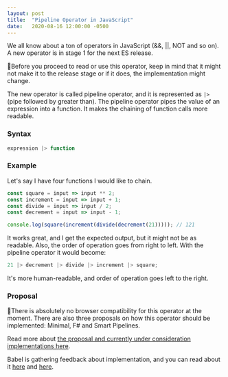 ```yaml
---
layout: post
title:  "Pipeline Operator in JavaScript"
date:   2020-08-16 12:00:00 -0500
---
```


We all know about a ton of operators in JavaScript (&&, ||, NOT and so on). A new operator is in stage 1 for the next ES release.

🚨Before you proceed to read or use this operator, keep in mind that it might not make it to the release stage or if it does, the implementation might change.

The new operator is called pipeline operator, and it is represented as `|>` (pipe followed by greater than). The pipeline operator pipes the value of an expression into a function. It makes the chaining of function calls more readable.

### Syntax

```javascript
expression |> function
```

### Example

Let's say I have four functions I would like to chain.

```javascript
const square = input => input ** 2;
const increment = input => input + 1;
const divide = input => input / 2;
const decrement = input => input - 1;

console.log(square(increment(divide(decrement(21))))); // 121
```

It works great, and I get the expected output, but it might not be as readable. Also, the order of operation goes from right to left. With the pipeline operator it would become:

```javascript
21 |> decrement |> divide |> increment |> square;
```

It's more human-readable, and order of operation goes left to the right.

### Proposal

🚨There is absolutely no browser compatibility for this operator at the moment. There are also three proposals on how this operator should be implemented: Minimal, F# and Smart Pipelines.

Read more about [the proposal and currently under consideration implementations here](https://github.com/tc39/proposal-pipeline-operator).

Babel is gathering feedback about implementation, and you can read about it [here](https://github.com/tc39/proposal-pipeline-operator/issues/89) and [here](https://babeljs.io/blog/2018/07/19/whats-happening-with-the-pipeline-proposal).


